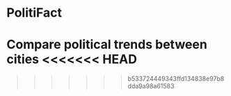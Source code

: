 # PolitiFact
Compare political trends between cities
<<<<<<< HEAD
=======


>>>>>>> b533724449343ffd134838e97b8dda9a98a61583
